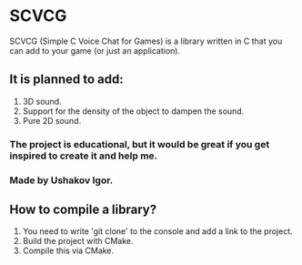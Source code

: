 # SCVCG
SCVCG (Simple C Voice Chat for Games) is a library written in C that you can add to your game (or just an application). 
## It is planned to add:
1. 3D sound.
2. Support for the density of the object to dampen the sound.
3. Pure 2D sound.

### The project is educational, but it would be great if you get inspired to create it and help me.
### Made by Ushakov Igor.


## How to compile a library?
1. You need to write 'git clone' to the console and add a link to the project.
2. Build the project with CMake.
3. Compile this via CMake.